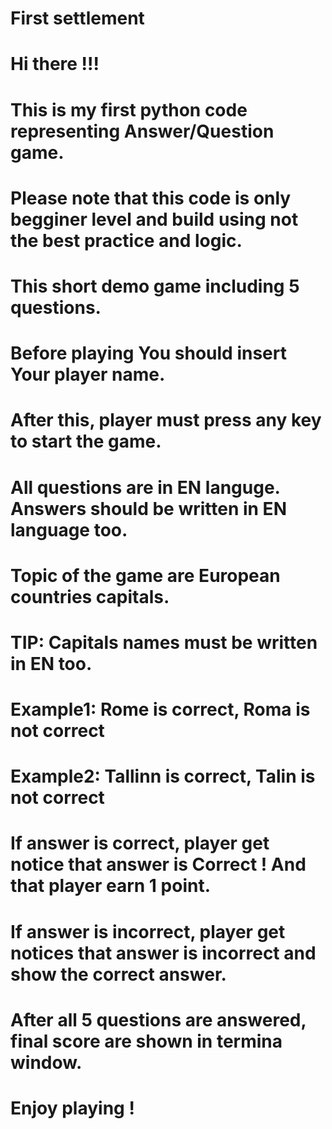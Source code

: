 # First settlement

# Hi there !!!

# This is my first python code representing Answer/Question game.
# Please note that this code is only begginer level and build using not the best practice and logic.
# This short demo game including 5 questions.
# Before playing You should insert Your player name.
# After this, player must press any key to start the game.
# All questions are in EN languge. Answers should be written in EN language too.
# Topic of the game are European countries capitals.
# TIP: Capitals names must be written in EN too.
# Example1: Rome is correct, Roma is not correct
# Example2: Tallinn is correct, Talin is not correct
# If answer is correct, player get notice that answer is Correct ! And that player earn 1 point.
# If answer is incorrect, player get notices that answer is incorrect and show the correct answer.
# After all 5 questions are answered, final score are shown in termina window.

# Enjoy playing !

